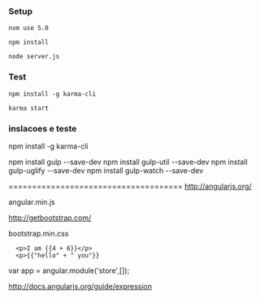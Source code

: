 ### Setup

`nvm use 5.0`

`npm install`

`node server.js`

### Test

`npm install -g karma-cli`

`karma start`


### inslacoes e teste

npm install -g karma-cli

npm install gulp --save-dev
npm install gulp-util --save-dev
npm install gulp-uglify --save-dev
npm install gulp-watch --save-dev


=====================================
http://angularjs.org/

angular.min.js

http://getbootstrap.com/

bootstrap.min.css

<!DOCTYPE html>
<html ng-app="store">
   <head>
      <link rel="stylesheet" type="text/css" href="bootstrap.min.css" />
   </head>
   <body>
      <script type="text/javascript" src="angular.min.js"></script>
	  <script type="text/javascript" src="app.js"></script>
	  
	  <p>I am {{4 + 6}}</p>
	  <p>{{"hello" + " you"}}
	  
   </body>
</html>

var app = angular.module('store',[]);

http://docs.angularjs.org/guide/expression